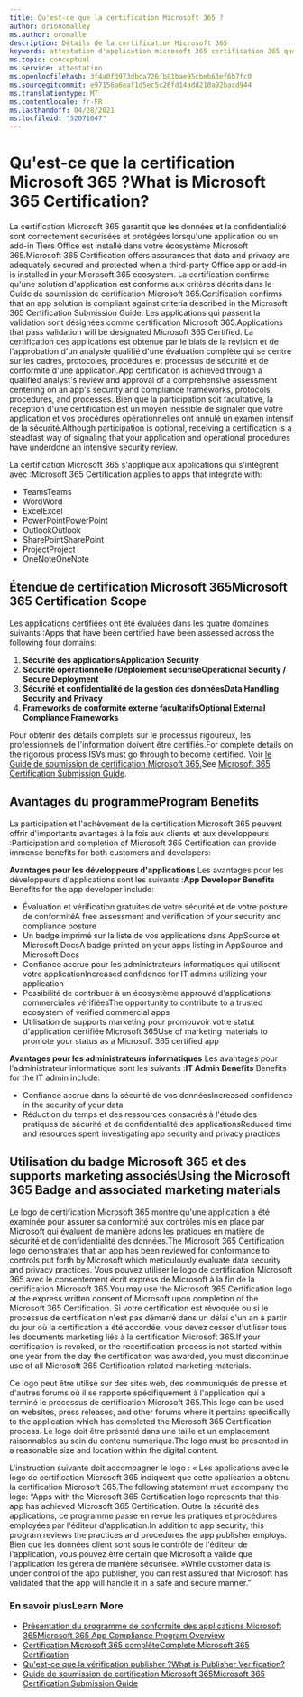 ```yaml
---
title: Qu'est-ce que la certification Microsoft 365 ?
author: orionomalley
ms.author: oromalle
description: Détails de la certification Microsoft 365
keywords: attestation d'application microsoft 365 certification 365 questionnaire appSource
ms.topic: conceptual
ms.service: attestation
ms.openlocfilehash: 3f4a0f3973dbca726fb81bae95cbeb63ef6b7fc0
ms.sourcegitcommit: e97156a6eaf1d5ec5c26fd14add210a92bacd944
ms.translationtype: MT
ms.contentlocale: fr-FR
ms.lasthandoff: 04/28/2021
ms.locfileid: "52071047"
---
```

# <a name="what-is-microsoft-365-certification"></a><span data-ttu-id="d3538-104">Qu'est-ce que la certification Microsoft 365 ?</span><span class="sxs-lookup"><span data-stu-id="d3538-104">What is Microsoft 365 Certification?</span></span>

<span data-ttu-id="d3538-105">La certification Microsoft 365 garantit que les données et la confidentialité sont correctement sécurisées et protégées lorsqu'une application ou un add-in Tiers Office est installé dans votre écosystème Microsoft 365.</span><span class="sxs-lookup"><span data-stu-id="d3538-105">Microsoft 365 Certification offers assurances that data and privacy are adequately secured and protected when a third-party Office app or add-in is installed in your Microsoft 365 ecosystem.</span></span> <span data-ttu-id="d3538-106">La certification confirme qu'une solution d'application est conforme aux critères décrits dans le Guide de soumission de certification Microsoft 365.</span><span class="sxs-lookup"><span data-stu-id="d3538-106">Certification confirms that an app solution is compliant against criteria described in the Microsoft 365 Certification Submission Guide.</span></span> <span data-ttu-id="d3538-107">Les applications qui passent la validation sont désignées comme certification Microsoft 365.</span><span class="sxs-lookup"><span data-stu-id="d3538-107">Applications that pass validation will be designated Microsoft 365 Certified.</span></span>
<span data-ttu-id="d3538-108">La certification des applications est obtenue par le biais de la révision et de l'approbation d'un analyste qualifié d'une évaluation complète qui se centre sur les cadres, protocoles, procédures et processus de sécurité et de conformité d'une application.</span><span class="sxs-lookup"><span data-stu-id="d3538-108">App certification is achieved through a qualified analyst's review and approval of a comprehensive assessment centering on an app's security and compliance frameworks, protocols, procedures, and processes.</span></span> <span data-ttu-id="d3538-109">Bien que la participation soit facultative, la réception d'une certification est un moyen inessible de signaler que votre application et vos procédures opérationnelles ont annulé un examen intensif de la sécurité.</span><span class="sxs-lookup"><span data-stu-id="d3538-109">Although participation is optional, receiving a certification is a steadfast way of signaling that your application and operational procedures have underdone an intensive security review.</span></span>

<span data-ttu-id="d3538-110">La certification Microsoft 365 s'applique aux applications qui s'intègrent avec :</span><span class="sxs-lookup"><span data-stu-id="d3538-110">Microsoft 365 Certification applies to apps that integrate with:</span></span>
- <span data-ttu-id="d3538-111">Teams</span><span class="sxs-lookup"><span data-stu-id="d3538-111">Teams</span></span>
- <span data-ttu-id="d3538-112">Word</span><span class="sxs-lookup"><span data-stu-id="d3538-112">Word</span></span>
- <span data-ttu-id="d3538-113">Excel</span><span class="sxs-lookup"><span data-stu-id="d3538-113">Excel</span></span>
- <span data-ttu-id="d3538-114">PowerPoint</span><span class="sxs-lookup"><span data-stu-id="d3538-114">PowerPoint</span></span>
- <span data-ttu-id="d3538-115">Outlook</span><span class="sxs-lookup"><span data-stu-id="d3538-115">Outlook</span></span>
- <span data-ttu-id="d3538-116">SharePoint</span><span class="sxs-lookup"><span data-stu-id="d3538-116">SharePoint</span></span>
- <span data-ttu-id="d3538-117">Project</span><span class="sxs-lookup"><span data-stu-id="d3538-117">Project</span></span>
- <span data-ttu-id="d3538-118">OneNote</span><span class="sxs-lookup"><span data-stu-id="d3538-118">OneNote</span></span>

## <a name="microsoft-365-certification-scope"></a><span data-ttu-id="d3538-119">Étendue de certification Microsoft 365</span><span class="sxs-lookup"><span data-stu-id="d3538-119">Microsoft 365 Certification Scope</span></span>

<span data-ttu-id="d3538-120">Les applications certifiées ont été évaluées dans les quatre domaines suivants :</span><span class="sxs-lookup"><span data-stu-id="d3538-120">Apps that have been certified have been assessed across the following four domains:</span></span>
1.  <span data-ttu-id="d3538-121">**Sécurité des applications**</span><span class="sxs-lookup"><span data-stu-id="d3538-121">**Application Security**</span></span>
1.  <span data-ttu-id="d3538-122">**Sécurité opérationnelle /Déploiement sécurisé**</span><span class="sxs-lookup"><span data-stu-id="d3538-122">**Operational Security / Secure Deployment**</span></span>
1.  <span data-ttu-id="d3538-123">**Sécurité et confidentialité de la gestion des données**</span><span class="sxs-lookup"><span data-stu-id="d3538-123">**Data Handling Security and Privacy**</span></span>
1.  <span data-ttu-id="d3538-124">**Frameworks de conformité externe facultatifs**</span><span class="sxs-lookup"><span data-stu-id="d3538-124">**Optional External Compliance Frameworks**</span></span>

<span data-ttu-id="d3538-125">Pour obtenir des détails complets sur le processus rigoureux, les professionnels de l'information doivent être certifiés.</span><span class="sxs-lookup"><span data-stu-id="d3538-125">For complete details on the rigorous process ISVs must go through to become certified.</span></span> <span data-ttu-id="d3538-126">Voir [le Guide de soumission de certification Microsoft 365.](https://docs.microsoft.com/microsoft-365-app-certification/docs/certification-submission-guide)</span><span class="sxs-lookup"><span data-stu-id="d3538-126">See [Microsoft 365 Certification Submission Guide](https://docs.microsoft.com/microsoft-365-app-certification/docs/certification-submission-guide).</span></span>

## <a name="program-benefits"></a><span data-ttu-id="d3538-127">Avantages du programme</span><span class="sxs-lookup"><span data-stu-id="d3538-127">Program Benefits</span></span>
<span data-ttu-id="d3538-128">La participation et l'achèvement de la certification Microsoft 365 peuvent offrir d'importants avantages à la fois aux clients et aux développeurs :</span><span class="sxs-lookup"><span data-stu-id="d3538-128">Participation and completion of Microsoft 365 Certification can provide immense benefits for both customers and developers:</span></span>

<span data-ttu-id="d3538-129">**Avantages pour les développeurs d'applications** Les avantages pour les développeurs d'applications sont les suivants :</span><span class="sxs-lookup"><span data-stu-id="d3538-129">**App Developer Benefits** Benefits for the app developer include:</span></span> 
-   <span data-ttu-id="d3538-130">Évaluation et vérification gratuites de votre sécurité et de votre posture de conformité</span><span class="sxs-lookup"><span data-stu-id="d3538-130">A free assessment and verification of your security and compliance posture</span></span>
-   <span data-ttu-id="d3538-131">Un badge imprimé sur la liste de vos applications dans AppSource et Microsoft Docs</span><span class="sxs-lookup"><span data-stu-id="d3538-131">A badge printed on your apps listing in AppSource and Microsoft Docs</span></span>
-   <span data-ttu-id="d3538-132">Confiance accrue pour les administrateurs informatiques qui utilisent votre application</span><span class="sxs-lookup"><span data-stu-id="d3538-132">Increased confidence for IT admins utilizing your application</span></span>
-   <span data-ttu-id="d3538-133">Possibilité de contribuer à un écosystème approuvé d'applications commerciales vérifiées</span><span class="sxs-lookup"><span data-stu-id="d3538-133">The opportunity to contribute to a trusted ecosystem of verified commercial apps</span></span>
- <span data-ttu-id="d3538-134">Utilisation de supports marketing pour promouvoir votre statut d'application certifiée Microsoft 365</span><span class="sxs-lookup"><span data-stu-id="d3538-134">Use of marketing materials to promote your status as a Microsoft 365 certified app</span></span>

<span data-ttu-id="d3538-135">**Avantages pour les administrateurs informatiques** Les avantages pour l'administrateur informatique sont les suivants :</span><span class="sxs-lookup"><span data-stu-id="d3538-135">**IT Admin Benefits** Benefits for the IT admin include:</span></span>
-   <span data-ttu-id="d3538-136">Confiance accrue dans la sécurité de vos données</span><span class="sxs-lookup"><span data-stu-id="d3538-136">Increased confidence in the security of your data</span></span>
-   <span data-ttu-id="d3538-137">Réduction du temps et des ressources consacrés à l'étude des pratiques de sécurité et de confidentialité des applications</span><span class="sxs-lookup"><span data-stu-id="d3538-137">Reduced time and resources spent investigating app security and privacy practices</span></span>

## <a name="using-the-microsoft-365-badge-and-associated-marketing-materials"></a><span data-ttu-id="d3538-138">Utilisation du badge Microsoft 365 et des supports marketing associés</span><span class="sxs-lookup"><span data-stu-id="d3538-138">Using the Microsoft 365 Badge and associated marketing materials</span></span>
<span data-ttu-id="d3538-139">Le logo de certification Microsoft 365 montre qu'une application a été examinée pour assurer sa conformité aux contrôles mis en place par Microsoft qui évaluent de manière adons les pratiques en matière de sécurité et de confidentialité des données.</span><span class="sxs-lookup"><span data-stu-id="d3538-139">The Microsoft 365 Certification logo demonstrates that an app has been reviewed for conformance to controls put forth by Microsoft which meticulously evaluate data security and privacy practices.</span></span> <span data-ttu-id="d3538-140">Vous pouvez utiliser le logo de certification Microsoft 365 avec le consentement écrit express de Microsoft à la fin de la certification Microsoft 365.</span><span class="sxs-lookup"><span data-stu-id="d3538-140">You may use the Microsoft 365 Certification logo at the express written consent of Microsoft upon completion of the Microsoft 365 Certification.</span></span> <span data-ttu-id="d3538-141">Si votre certification est révoquée ou si le processus de certification n'est pas démarré dans un délai d'un an à partir du jour où la certification a été accordée, vous devez cesser d'utiliser tous les documents marketing liés à la certification Microsoft 365.</span><span class="sxs-lookup"><span data-stu-id="d3538-141">If your certification is revoked, or the recertification process is not started within one year from the day the certification was awarded, you must discontinue use of all Microsoft 365 Certification related marketing materials.</span></span> 

<span data-ttu-id="d3538-142">Ce logo peut être utilisé sur des sites web, des communiqués de presse et d'autres forums où il se rapporte spécifiquement à l'application qui a terminé le processus de certification Microsoft 365.</span><span class="sxs-lookup"><span data-stu-id="d3538-142">This logo can be used on websites, press releases, and other forums where it pertains specifically to the application which has completed the Microsoft 365 Certification process.</span></span> <span data-ttu-id="d3538-143">Le logo doit être présenté dans une taille et un emplacement raisonnables au sein du contenu numérique.</span><span class="sxs-lookup"><span data-stu-id="d3538-143">The logo must be presented in a reasonable size and location within the digital content.</span></span> 

<span data-ttu-id="d3538-144">L'instruction suivante doit accompagner le logo : « Les applications avec le logo de certification Microsoft 365 indiquent que cette application a obtenu la certification Microsoft 365.</span><span class="sxs-lookup"><span data-stu-id="d3538-144">The following statement must accompany the logo: “Apps with the Microsoft 365 Certification logo represents that this app has achieved Microsoft 365 Certification.</span></span> <span data-ttu-id="d3538-145">Outre la sécurité des applications, ce programme passe en revue les pratiques et procédures employées par l'éditeur d'application.</span><span class="sxs-lookup"><span data-stu-id="d3538-145">In addition to app security, this program reviews the practices and procedures the app publisher employs.</span></span> <span data-ttu-id="d3538-146">Bien que les données client sont sous le contrôle de l'éditeur de l'application, vous pouvez être certain que Microsoft a validé que l'application les gérera de manière sécurisée. »</span><span class="sxs-lookup"><span data-stu-id="d3538-146">While customer data is under control of the app publisher, you can rest assured that Microsoft has validated that the app will handle it in a safe and secure manner.”</span></span>


### <a name="learn-more"></a><span data-ttu-id="d3538-147">En savoir plus</span><span class="sxs-lookup"><span data-stu-id="d3538-147">Learn More</span></span>
* [<span data-ttu-id="d3538-148">Présentation du programme de conformité des applications Microsoft 365</span><span class="sxs-lookup"><span data-stu-id="d3538-148">Microsoft 365 App Compliance Program Overview</span></span>](~/overview.md)  
* [<span data-ttu-id="d3538-149">Certification Microsoft 365 complète</span><span class="sxs-lookup"><span data-stu-id="d3538-149">Complete Microsoft 365 Certification</span></span>](~/docs/certification.md)  
* [<span data-ttu-id="d3538-150">Qu'est-ce que la vérification publisher ?</span><span class="sxs-lookup"><span data-stu-id="d3538-150">What is Publisher Verification?</span></span>](https://docs.microsoft.com/azure/active-directory/develop/publisher-verification-overview)
* [<span data-ttu-id="d3538-151">Guide de soumission de certification Microsoft 365</span><span class="sxs-lookup"><span data-stu-id="d3538-151">Microsoft 365 Certification Submission Guide</span></span>](~/docs/certification-submission-guide.md)

